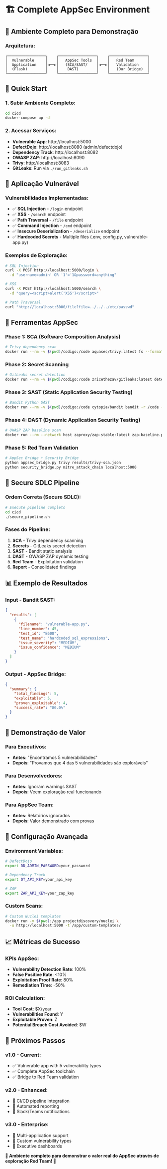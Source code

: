 # 🏗️ Complete AppSec Environment

## 🎯 **Ambiente Completo para Demonstração**

### **Arquitetura:**
```
┌─────────────────┐    ┌─────────────────┐    ┌─────────────────┐
│  Vulnerable     │    │   AppSec Tools  │    │   Red Team      │
│  Application    │◄──►│   (SCA/SAST/    │◄──►│   Validation    │
│  (Flask)        │    │    DAST)        │    │   (Our Bridge)  │
└─────────────────┘    └─────────────────┘    └─────────────────┘
```

## 🚀 **Quick Start**

### **1. Subir Ambiente Completo:**
```bash
cd cicd
docker-compose up -d
```

### **2. Acessar Serviços:**
- **Vulnerable App**: http://localhost:5000
- **DefectDojo**: http://localhost:8080 (admin/defectdojo)
- **Dependency Track**: http://localhost:8082
- **OWASP ZAP**: http://localhost:8090
- **Trivy**: http://localhost:8083
- **GitLeaks**: Run via `./run_gitleaks.sh`

## 📱 **Aplicação Vulnerável**

### **Vulnerabilidades Implementadas:**
- ✅ **SQL Injection** - `/login` endpoint
- ✅ **XSS** - `/search` endpoint  
- ✅ **Path Traversal** - `/file` endpoint
- ✅ **Command Injection** - `/cmd` endpoint
- ✅ **Insecure Deserialization** - `/deserialize` endpoint
- ✅ **Hardcoded Secrets** - Multiple files (.env, config.py, vulnerable-app.py)

### **Exemplos de Exploração:**
```bash
# SQL Injection
curl -X POST http://localhost:5000/login \
  -d "username=admin' OR '1'='1&password=anything"

# XSS
curl -X POST http://localhost:5000/search \
  -d "query=<script>alert('XSS')</script>"

# Path Traversal
curl "http://localhost:5000/file?file=../../../etc/passwd"
```

## 🔧 **Ferramentas AppSec**

### **Phase 1: SCA (Software Composition Analysis)**
```bash
# Trivy dependency scan
docker run --rm -v $(pwd)/codigo:/code aquasec/trivy:latest fs --format json /code
```

### **Phase 2: Secret Scanning**
```bash
# GitLeaks secret detection
docker run --rm -v $(pwd)/codigo:/code zricethezav/gitleaks:latest detect --source /code
```

### **Phase 3: SAST (Static Application Security Testing)**
```bash
# Bandit Python SAST
docker run --rm -v $(pwd)/codigo:/code cytopia/bandit bandit -r /code -f json
```

### **Phase 4: DAST (Dynamic Application Security Testing)**
```bash
# OWASP ZAP baseline scan
docker run --rm --network host zaproxy/zap-stable:latest zap-baseline.py -t http://localhost:5000
```

### **Phase 5: Red Team Validation**
```bash
# AppSec Bridge + Security Bridge
python appsec_bridge.py trivy results/trivy-sca.json
python security_bridge.py mitre_attack_chain localhost:5000
```

## 🔄 **Secure SDLC Pipeline**

### **Ordem Correta (Secure SDLC):**
```bash
# Execute pipeline completo
cd cicd
./secure_pipeline.sh
```

### **Fases do Pipeline:**
1. **SCA** - Trivy dependency scanning
2. **Secrets** - GitLeaks secret detection  
3. **SAST** - Bandit static analysis
4. **DAST** - OWASP ZAP dynamic testing
5. **Red Team** - Exploitation validation
6. **Report** - Consolidated findings

## 📊 **Exemplo de Resultados**

### **Input - Bandit SAST:**
```json
{
  "results": [
    {
      "filename": "vulnerable-app.py",
      "line_number": 45,
      "test_id": "B608",
      "test_name": "hardcoded_sql_expressions",
      "issue_severity": "MEDIUM",
      "issue_confidence": "MEDIUM"
    }
  ]
}
```

### **Output - AppSec Bridge:**
```json
{
  "summary": {
    "total_findings": 5,
    "exploitable": 5,
    "proven_exploitable": 4,
    "success_rate": "80.0%"
  }
}
```

## 🎯 **Demonstração de Valor**

### **Para Executivos:**
- **Antes**: "Encontramos 5 vulnerabilidades"
- **Depois**: "Provamos que 4 das 5 vulnerabilidades são exploráveis"

### **Para Desenvolvedores:**
- **Antes**: Ignoram warnings SAST
- **Depois**: Veem exploração real funcionando

### **Para AppSec Team:**
- **Antes**: Relatórios ignorados
- **Depois**: Valor demonstrado com provas

## 🔧 **Configuração Avançada**

### **Environment Variables:**
```bash
# DefectDojo
export DD_ADMIN_PASSWORD=your_password

# Dependency Track  
export DT_API_KEY=your_api_key

# ZAP
export ZAP_API_KEY=your_zap_key
```

### **Custom Scans:**
```bash
# Custom Nuclei templates
docker run -v $(pwd):/app projectdiscovery/nuclei \
  -u http://localhost:5000 -t /app/custom-templates/
```

## 📈 **Métricas de Sucesso**

### **KPIs AppSec:**
- **Vulnerability Detection Rate**: 100%
- **False Positive Rate**: <10%
- **Exploitation Proof Rate**: 80%
- **Remediation Time**: -50%

### **ROI Calculation:**
- **Tool Cost**: $X/year
- **Vulnerabilities Found**: Y
- **Exploitable Proven**: Z
- **Potential Breach Cost Avoided**: $W

## 🚀 **Próximos Passos**

### **v1.0 - Current:**
- ✅ Vulnerable app with 5 vulnerability types
- ✅ Complete AppSec toolchain
- ✅ Bridge to Red Team validation

### **v2.0 - Enhanced:**
- 🔄 CI/CD pipeline integration
- 🔄 Automated reporting
- 🔄 Slack/Teams notifications

### **v3.0 - Enterprise:**
- 🔄 Multi-application support
- 🔄 Custom vulnerability types
- 🔄 Executive dashboards

**🎯 Ambiente completo para demonstrar o valor real do AppSec através de exploração Red Team! 🚀**